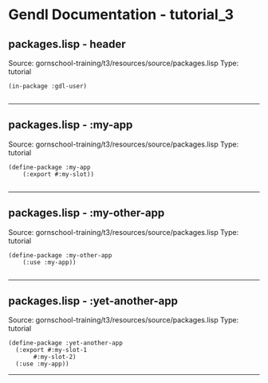 # Gendl Documentation - tutorial_3

## packages.lisp - header
Source: gornschool-training/t3/resources/source/packages.lisp
Type: tutorial

```
(in-package :gdl-user)


```

---

## packages.lisp - :my-app
Source: gornschool-training/t3/resources/source/packages.lisp
Type: tutorial

```
(define-package :my-app
    (:export #:my-slot))


```

---

## packages.lisp - :my-other-app
Source: gornschool-training/t3/resources/source/packages.lisp
Type: tutorial

```
(define-package :my-other-app
    (:use :my-app))


```

---

## packages.lisp - :yet-another-app
Source: gornschool-training/t3/resources/source/packages.lisp
Type: tutorial

```
(define-package :yet-another-app
  (:export #:my-slot-1
	   #:my-slot-2)
  (:use :my-app))

```

---

